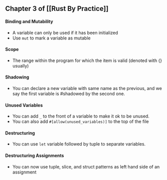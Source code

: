 ## Chapter 3 of [[Rust By Practice]]

#### Binding and Mutability

- A variable can only be used if it has been initialized
- Use `mut` to mark a variable as mutable

#### Scope

- The range within the program for which the item is valid (denoted with {} usually)

#### Shadowing

- You can declare a new variable with same name as the previous, and we say the first variable is #shadowed by the second one.

#### Unused Variables

- You can add `_` to the front of a variable to make it ok to be unused. 
- You can also add `#[allow(unused_variables)]` to the top of the file
#### Destructuring

- You can use `let` variable followed by tuple to separate variables.

#### Destructuring Assignments

- You can now use tuple, slice, and struct patterns as left hand side of an assignment


